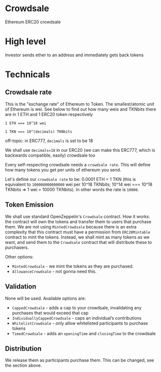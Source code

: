 # Crowdsale

Ethereum ERC20 crowdsale

# High level

Investor sends ether to an address and immediately gets back tokens

# Technicals

## Crowdsale rate

This is the "exchange rate" of Ethereum to Token. The smallest/atomic unit of Ethereum is wei.
See below to find out how many weis and TKNbits there are in 1 ETH and 1 ERC20 token respectively

`1 ETH === 10^18 wei`

`1 TKN === 10^(decimals) TKNbits`

off-topic: in ERC777, `decimals` is set to be 18

We shall use `decimals=18` in our ERC20 (we can make this ERC777, which is backwards compatible, easily) crowdsale too

Every self-respecting crowdsale needs a `crowdsale rate`. This will define how many tokens you get per units of ethereum you send.

Let's define our `crowdsale rate` to be: 0.0001 ETH = 1 TKN (this is equivalent to `100000000000000` wei per 10^18 TKNbits; 10^14 wei === 10^18 TKNbits => 1 wei = 10000 TKNbits). In other words the rate is `10000`.

## Token Emission

We shall use standard OpenZeppelin's `Crowdsale` contract. How it works: the contract will own the tokens and transfer them to users that purchase them. We are not using `MintedCrowdsale` because there is an extra complexity that this contract must have a permission from `ERC20Mintable` contract to mint the tokens. Instead, we shall mint as many tokens as we want, and send them to the `Crowdsale` contract that will distribute these to purchasers.

Other options:

- `MintedCrowdsale` - we mint the tokens as they are purchased.
- `AllowanceCrowdsale` - not gonna need this.

## Validation

None will be used. Available options are:

- `CappedCrowdsale` - adds a cap to your crowdsale, invalidating any purchases that would exceed that cap
- `IndividuallyCappedCrowdsale` - caps an individual’s contributions
- `WhitelistCrowdsale` - only allow whitelisted participants to purchase tokens
- `TimedCrowdsale` - adds an `openingTime` and `closingTime` to the crowdsale

## Distribution

We release them as participants purchase them. This can be changed, see the section above.
